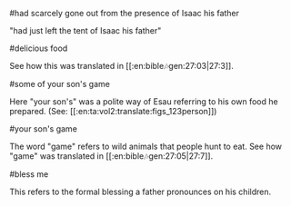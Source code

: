 #had scarcely gone out from the presence of Isaac his father

"had just left the tent of Isaac his father"

#delicious food

See how this was translated in [[:en:bible:notes:gen:27:03|27:3]].

#some of your son's game

Here "your son's" was a polite way of Esau referring to his own food he prepared. (See: [[:en:ta:vol2:translate:figs_123person]])

#your son's game

The word "game" refers to wild animals that people hunt to eat. See how "game" was translated in [[:en:bible:notes:gen:27:05|27:7]].

#bless me

This refers to the formal blessing a father pronounces on his children.
